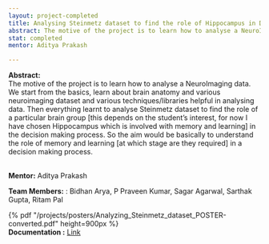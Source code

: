 ```yaml
---
layout: project-completed
title: Analysing Steinmetz dataset to find the role of Hippocampus in Decision Making.
abstract: The motive of the project is to learn how to analyse a NeuroImaging data. We start from the basics, learn about brain anatomy and various neuroimaging dataset and various techniques/libraries helpful in analysing data. Then everything learnt to analyse Steinmetz dataset to find the role of a particular brain group [this depends on the student’s interest, for now I have chosen Hippocampus which is involved with memory and learning] in the decision making process. So the aim would be basically to understand the role of memory and learning [at which stage are they required] in a decision making process.
stat: completed
mentor: Aditya Prakash

---
```


**Abstract:**<br>
The motive of the project is to learn how to analyse a NeuroImaging data. We start from the basics, learn about brain anatomy and various neuroimaging dataset and various techniques/libraries helpful in analysing data. Then everything learnt to analyse Steinmetz dataset to find the role of a particular brain group [this depends on the student’s interest, for now I have chosen Hippocampus which is involved with memory and learning] in the decision making process. So the aim would be basically to understand the role of memory and learning [at which stage are they required] in a decision making process.<br><br>

**Mentor:** Aditya Prakash<br>

**Team Members:** : Bidhan Arya, P Praveen Kumar, Sagar Agarwal, Sarthak Gupta, Ritam Pal<br>

{% pdf "/projects/posters/Analyzing_Steinmetz_dataset_POSTER-converted.pdf" height=900px %}<br>
**Documentation :** <a href="https://drive.google.com/file/d/1AS7RXExJhiUej0P9GjZ8GuVBsIcZQGL9/view?usp=sharing" target="_blank">Link</a><br>


